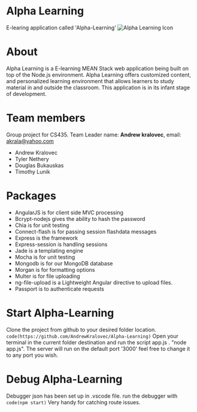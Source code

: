 # Alpha Learning
E-learing application called 'Alpha-Learning'
![Alpha Learning Icon](https://github.com/SIU-CS-435/Alpha-Learning/blob/master/public/images/AL_Icon.png "Alpha Learning")

# About
Alpha Learning is a E-learning MEAN Stack web application being built on top of the Node.js environment.
Alpha Learning offers customized content, and personalized learning environment that allows learners to study material in and outside the classroom.
This application is in its infant stage of development.

#  Team members  
Group project for CS435.
Team Leader name: **Andrew kralovec**, email: [akrala@yahoo.com](mailto:akrala@yahoo.com)
 * Andrew Kralovec 
 * Tyler Nethery 
 * Douglas Bukauskas 
 * Timothy Lunik 

# Packages  
 * AngularJS is for client side MVC processing 
 * Bcrypt-nodejs gives the ability to hash the password 
 * Chia is for unit testing 
 * Connect-flash is for passing session flashdata messages 
 * Express is the framework 
 * Express-session is handling sessions  
 * Jade is a templating engine 
 * Mocha is for unit testing 
 * Mongodb is for our MongoDB database 
 * Morgan is for formatting options  
 * Multer is for file uploading  
 * ng-file-upload is a Lightweight Angular directive to upload files.   
 * Passport is to authenticate requests 

# Start Alpha-Learning 
Clone the project from github to your desired folder location. 
`code(https://github.com/AndrewKralovec/Alpha-Learning)`
Open your terminal in the current folder destination and run the script app.js . "node app.js". The server will run on the default port '3000' feel free to change it to any port you wish. 

# Debug Alpha-Learning 
Debugger json has been set up in .vscode file. run the debugger with 
`code(npm start)`
Very handy for catching route issues. 
